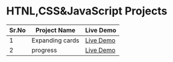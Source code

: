 # HTNL,CSS&JavaScript Projects

Sr.No | Project Name | Live Demo
------|--------------|----------
1 | Expanding cards |[Live Demo](https://expanding-cardsss.netlify.app)
2 | progress |[Live Demo]()
  
